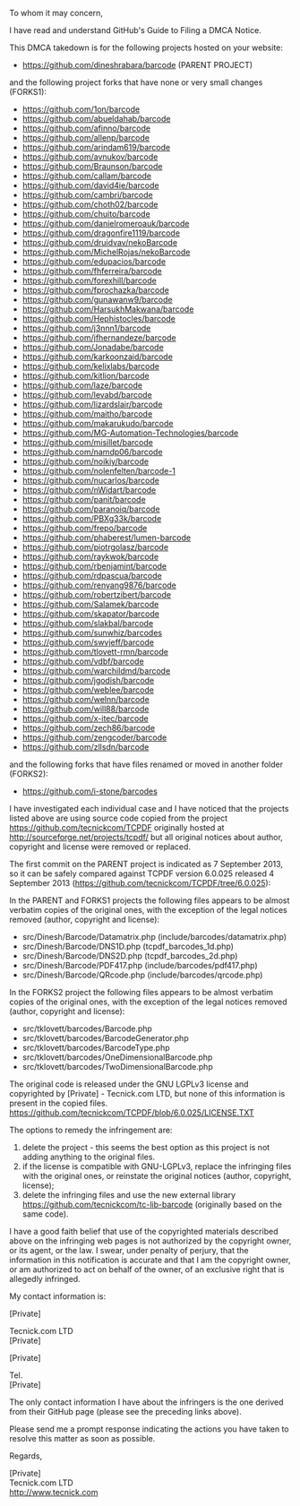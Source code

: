 To whom it may concern,

I have read and understand GitHub's Guide to Filing a DMCA Notice.

This DMCA takedown is for the following projects hosted on your website:

* https://github.com/dineshrabara/barcode (PARENT PROJECT)

and the following project forks that have none or very small changes (FORKS1):

* https://github.com/1on/barcode
* https://github.com/abueldahab/barcode
* https://github.com/afinno/barcode
* https://github.com/allenp/barcode
* https://github.com/arindam619/barcode
* https://github.com/avnukov/barcode
* https://github.com/Braunson/barcode
* https://github.com/callam/barcode
* https://github.com/david4ie/barcode
* https://github.com/cambri/barcode
* https://github.com/choth02/barcode
* https://github.com/chuito/barcode
* https://github.com/danielromeroauk/barcode
* https://github.com/dragonfire1119/barcode
* https://github.com/druidvav/nekoBarcode
* https://github.com/MichelRojas/nekoBarcode
* https://github.com/edupacios/barcode
* https://github.com/fhferreira/barcode
* https://github.com/forexhill/barcode
* https://github.com/fprochazka/barcode
* https://github.com/gunawanw9/barcode
* https://github.com/HarsukhMakwana/barcode
* https://github.com/Hephistocles/barcode
* https://github.com/j3nnn1/barcode
* https://github.com/jfhernandeze/barcode
* https://github.com/Jonadabe/barcode
* https://github.com/karkoonzaid/barcode
* https://github.com/kelixlabs/barcode
* https://github.com/kitlion/barcode
* https://github.com/laze/barcode
* https://github.com/levabd/barcode
* https://github.com/lizardslair/barcode
* https://github.com/maitho/barcode
* https://github.com/makarukudo/barcode
* https://github.com/MG-Automation-Technologies/barcode
* https://github.com/misillet/barcode
* https://github.com/namdp06/barcode
* https://github.com/noikiy/barcode
* https://github.com/nolenfelten/barcode-1
* https://github.com/nucarlos/barcode
* https://github.com/nWidart/barcode
* https://github.com/panit/barcode
* https://github.com/paranoiq/barcode
* https://github.com/PBXg33k/barcode
* https://github.com/frepo/barcode
* https://github.com/phaberest/lumen-barcode
* https://github.com/piotrgolasz/barcode
* https://github.com/raykwok/barcode
* https://github.com/rbenjamint/barcode
* https://github.com/rdpascua/barcode
* https://github.com/renyang9876/barcode
* https://github.com/robertzibert/barcode
* https://github.com/Salamek/barcode
* https://github.com/skapator/barcode
* https://github.com/slakbal/barcode
* https://github.com/sunwhiz/barcodes
* https://github.com/swvjeff/barcode
* https://github.com/tlovett-rmn/barcode
* https://github.com/vdbf/barcode
* https://github.com/warchildmd/barcode
* https://github.com/jgodish/barcode
* https://github.com/weblee/barcode
* https://github.com/welnn/barcode
* https://github.com/will88/barcode
* https://github.com/x-itec/barcode
* https://github.com/zech86/barcode
* https://github.com/zengcoder/barcode
* https://github.com/zllsdn/barcode

and the following forks that have files renamed or moved in another
folder (FORKS2):

* https://github.com/i-stone/barcodes

I have investigated each individual case and I have noticed that the
projects listed above are using source code copied from the project
https://github.com/tecnickcom/TCPDF originally hosted at
http://sourceforge.net/projects/tcpdf/ but all original notices about
author, copyright and license were removed or replaced.

The first commit on the PARENT project is indicated as 7 September
2013, so it can be safely compared against TCPDF version 6.0.025
released 4 September 2013
(https://github.com/tecnickcom/TCPDF/tree/6.0.025):

In the PARENT and FORKS1 projects the following files appears to be
almost verbatim copies of the original ones, with the exception of the
legal notices removed (author, copyright and license):

* src/Dinesh/Barcode/Datamatrix.php (include/barcodes/datamatrix.php)
* src/Dinesh/Barcode/DNS1D.php (tcpdf_barcodes_1d.php)
* src/Dinesh/Barcode/DNS2D.php (tcpdf_barcodes_2d.php)
* src/Dinesh/Barcode/PDF417.php (include/barcodes/pdf417.php)
* src/Dinesh/Barcode/QRcode.php (include/barcodes/qrcode.php)

In the FORKS2 project the following files appears to be almost
verbatim copies of the original ones, with the exception of the legal
notices removed (author, copyright and license):

* src/tklovett/barcodes/Barcode.php
* src/tklovett/barcodes/BarcodeGenerator.php
* src/tklovett/barcodes/BarcodeType.php
* src/tklovett/barcodes/OneDimensionalBarcode.php
* src/tklovett/barcodes/TwoDimensionalBarcode.php

The original code is released under the GNU LGPLv3 license and
copyrighted by [Private] - Tecnick.com LTD, but none of this
information is present in the copied files.
https://github.com/tecnickcom/TCPDF/blob/6.0.025/LICENSE.TXT

The options to remedy the infringement are:

1. delete the project - this seems the best option as this project is
not adding anything to the original files.
2. if the license is compatible with GNU-LGPLv3, replace the
infringing files with the original ones, or reinstate the original
notices (author, copyright, license);
3. delete the infringing files and use the new external library
https://github.com/tecnickcom/tc-lib-barcode (originally based on the
same code).

I have a good faith belief that use of the copyrighted materials
described above on the infringing web pages is not authorized by the
copyright owner, or its agent, or the law.
I swear, under penalty of perjury, that the information in this
notification is accurate and that I am the copyright owner, or am
authorized to act on behalf of the owner, of an exclusive right that
is allegedly infringed.

My contact information is:

[Private]

Tecnick.com LTD  
[Private]

[Private]

Tel.   
[Private]

The only contact information I have about the infringers is the one
derived from their GitHub page (please see the preceding links above).

Please send me a prompt response indicating the actions you have taken
to resolve this matter as soon as possible.

Regards,

[Private]  
Tecnick.com LTD  
http://www.tecnick.com
